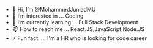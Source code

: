 - 👋 Hi, I’m @MohammedJuniadMU
- 👀 I’m interested in ... Coding
- 🌱 I’m currently learning ... Full Stack Development 
- 📫 How to reach me ... React.JS,JavaScript,Node.JS
- ⚡ Fun fact: ... I'm a HR who is looking for code career 

<!---
MohammedJuniadMU/MohammedJuniadMU is a ✨ special ✨ repository because its `README.md` (this file) appears on your GitHub profile.
You can click the Preview link to take a look at your changes.
--->
